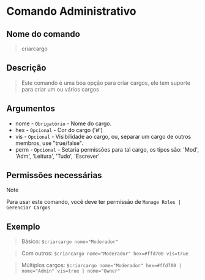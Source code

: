 # Comando Administrativo

## Nome do comando
> criarcargo

## Descrição
> Este comando é uma boa opção para criar cargos, ele tem suporte para criar um ou vários cargos

## Argumentos
- nome - `Obrigatório` - Nome do cargo.
- hex - `Opcional` - Cor do cargo ('#')
- vis - `Opcional` - Visibilidade ao cargo, ou, separar um cargo de outros membros, use "true/false".
- perm - `Opcional` - Setaria permissões para tal cargo, os tipos são: 'Mod', 'Adm', 'Leitura', 'Tudo', 'Escrever'

## Permissões necessárias
> [!NOTE]
> Para usar este comando, você deve ter permissão de `Manage Roles | Gerenciar Cargos`

## Exemplo
> Básico:
`$criarcargo nome="Moderador"`

> Com outros:
`$criarcargo nome="Moderador" hex=#ffd700 vis=true`

> Múltiplos cargos:
`$criarcargo nome="Moderador" hex=#ffd700 | nome="Admin" vis=true | nome="Owner"`